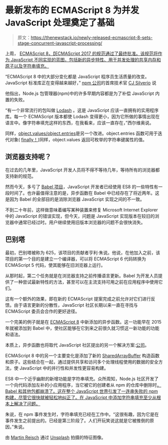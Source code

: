 # 最新发布的 ECMAScript 8 为并发 JavaScript 处理奠定了基础

> 原文：<https://thenewstack.io/newly-released-ecmascript-8-sets-stage-concurrent-javascript-processing/>

上周， [ECMAScript 8，【ECMAScript 2017 的规范通过了最终批准。该规范将作为 JavaScript 不同实现的蓝图，包括新的异步特性、用于并发处理的共享内存和原子以及字符串填充。](https://www.ecma-international.org/publications/standards/Ecma-262.htm)

“ECMAScript 8 中的大部分变化都是 JavaScript 程序员生活质量的改变。JavaScript 标准库正在变得越来越好，” [npm 公司](https://www.npmjs.com/)的首席技术官 [CJ Silverio](https://www.linkedin.com/in/ceejbot/) 说

他指出，Node.js 包管理器(npm)中的许多早期内容都是为了补偿 JavaScript 内置的失败。

“有一个非常流行的包叫做 [Lodash](https://lodash.com/) 。这是 JavaScript 应该一直拥有的实用程序库。每一个 ECMAScript 版本都使 Lodash 变得更小，因为它所做的事情出现在语言中。像字符串填充这样的东西，在我看来，应该一直存在，”西尔维奥说。

同样，[object.values/object.entries](http://2ality.com/2015/11/stage3-object-entries.html)是另一个改进。object.entries 函数可用于迭代对象( [finally！](http://exploringjs.com/es6/ch_iteration.html#sec_plain-objects-not-iterable))同样，object.values 返回可枚举的字符串键属性的值。

## 浏览器支持呢？

在过去的几年里，JavaScript 开发人员将不得不等待几年，等待所有的浏览器都支持新的规范。

然而今天，多亏了 [Babel 项目](https://github.com/babel/babel)，JavaScript 开发者已经使用 ES8 的一些特性有一段时间了。也许最值得注意的是，异步函数在 Babel 中已经存在了将近两年。这是因为 Babel 的全部目的是消除浏览器 JavaScript 实现之间的不一致。

不到二十年前，这样做意味着编写某种装置来修复 Microsoft Internet Explorer 中的 JavaScript 的错误实现，但今天，问题是 JavaScript 实现版本在较旧的浏览器中通常已经过时。用户继续使用旧版本浏览器的问题不会很快消失。

## 巴别塔

最初，巴别塔被称为 625，该项目的贡献者亨利·朱说。他说，在他加入之前，该项目的第一个目的是建立一个编译器，可以将 ECMAScript 6 代码转换为 ECMAScript 5 代码，使其能够在旧浏览器上运行。

从那时起，第二个任务就是在浏览器支持之前传播语言更新。Babel 为开发人员提供了一种尝试最新特性的方法，甚至可以在主流支持可用之前在应用程序中使用它们。

这有一个额外的效果，即在新的 ECMAScript 提案完成之前允许对它们进行反馈。由于语言更新的分散性，JavaScript 社区长期以来一直在寻找与 ECMAScript 委员会合作的更好途径。

一个完美的例子就是在 [ECMAScript 8](http://2ality.com/2016/02/ecmascript-2017.html) 中新添加的异步函数。这一功能早在 2015 年就被添加到 Babel 中，使社区能够在它到来之前很久就习惯这一新功能的功能和语法。

本质上，异步函数也将取代 JavaScript 社区提出的另一个解决方案:[公司](https://github.com/tj/co)。

ECMAScript 8 中的另一个主要变化是添加了新的 [SharedArrayBuffer](http://2ality.com/2017/01/shared-array-buffer.html) 构造函数和原子。这些结合在一起，通过提供共享和访问多个处理线程使用的数据的安全方法，使 JavaScript 中的并行性和并发性更容易构建。

ES8 中一个近乎幽默的新增功能是字符串填充。众所周知，Node.js 社区开发了一个向代码添加左补的小应用程序，当它被它的创建者从 npm 的仓库中删除时[，Babel 和其他包都崩溃了。这在整个 JavaScript 世界引发了一连串失败的 npm 构建，尽管它很快就被轻松地纠正了。在 JavaScript 中添加字符串填充至少从根本上解决了问题。](https://thenewstack.io/the-kik-kerfuffle/)

朱说，在 npm 事件发生时，字符串填充已经在工作中。“这很有趣，因为它是在事件发生之前提出的。已经是第三阶段了。人们开玩笑说这就是它被推倒的原因，”朱说。

由 [Martin Reisch](http://unsplash.com/photos/6DivtP_WRYs?utm_source=unsplash&utm_medium=referral&utm_content=creditCopyText) 通过 [Unsplash](https://unsplash.com/?utm_source=unsplash&utm_medium=referral&utm_content=creditCopyText) 拍摄的特征图像。

<svg xmlns:xlink="http://www.w3.org/1999/xlink" viewBox="0 0 68 31" version="1.1"><title>Group</title> <desc>Created with Sketch.</desc></svg>